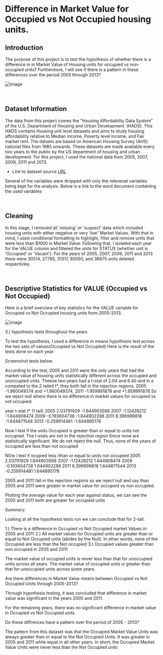 # Difference in Market Value for Occupied vs Not Occupied housing units.

## Introduction

The purpose of this project is to test the hypothesis of whether there is a difference in in Market Value of Housing units for occupied vs non-occupied units? Furthermore, I will see if there is a pattern in these differences over the period 2005 through 2013?

![image](https://user-images.githubusercontent.com/115379520/202359938-85903106-e42a-44d9-8f94-7bacc9d9640d.png)


<br />

## Dataset Information

The data from this project comes the "Housing Affordability Data System” of the U.S. Department of Housing and Urban Development. (HADS). This HADS contains Housing unit level datasets and aims to study housing affordability relative to Median income,
Poverty level income, and Fair market rent. The datsets are based on American Housing Survey (AHS) national files from 1985 onwards. These datasets are made available every two years to the public by the US department of housing and urban development.
For this project, I used the national data from 2005, 2007, 2009, 2011 and 2013. 

- Link to dataset source [URL](https://www.huduser.gov/portal/datasets/hads/hads.html)

Several of the variables were dropped with only the relevenat variables being kept for the analysis. Below is a link to the word document containing the used variables


<br />

## Cleaning


In this stage, I removed all 'missing' or 'suspect' data which included housing units with either negative or very 'low' Market Values. With that in mind, 
I used conditional formatting to highlight, filter  and remove  units that were less than $1000 in Market Value. Following that, I isolated each year 
for the VALUE column and filtered the units for STATUS (whether unit is 'Occupied' or 'Vacant'). For the years of 2005, 2007, 2009, 2011 and 2013 
there were 30514, 27785, 31317, 85050, and 36675 units deleted respectivley. 


<br />

## Descriptive Statistics for VALUE (Occupied vs Not Occupied)

Here is a brief overview of key statistics for the VALUE variable for Occupied vs Not Occupied housing units from 2005-2013.

![image](https://user-images.githubusercontent.com/115379520/202360623-4621a4ce-3f06-4283-bc8f-9cdb13048759.png)






3.) hypothesis tests throughout the years

To test the hypothesis, I used a difference in means hypothesis test across the two sets of values(Occupied vs Not Occupied)
Here is the result of the tests done on each year:

Screenshot tests below:



According to the test, 2005 and 2011 were the only years that had the market value of housing units statistically different across the occupied and unoccupied units. Theese two years had a t-stat of 2.04 and 6.40 and in a compated to the 2 tailed t*, they both fall in the rejection regions. 2005  -1.960049374 and +1.960049374, 2011 -1.959991878 and +1.959991878
So we reject null where there is no difference in market values for occupied vs not occupied.


year	t-stat 	t* (1 tail)
2005	2.03791929	-1.644903568
2007	-1.12428212	-1.644908474
2009	-0.193604738	-1.644902288
2011	6.396999818	-1.644871544
2013	-0.259914481	-1.644895178


Now I test if the units Occupied is greater than or equal to units not occupied. The t-stats are not in the rejection region
Since none are statistically significant. We do not reject the null. Thus, none of the years of occupied are less than not occupied




NOw i test if ocupied less rthan or equal to units not occupied
2005	2.03791929	1.644903568
2007	-1.12428212	1.644908474
2009	-0.193604738	1.644902288
2011	6.396999818	1.644871544
2013	-0.259914481	1.644895178

2005 and 2011 fall in the rejection regions so we reject null and say than 2005 and 2011 were greater in market value for occupeid vs non occupied.

Plotting the average value for each year against status, we can see the 2005 and 2011 both are greater for occupeid units



Summary:

Looking at all the hypothesis tests run we can conclude that for 2-tail: 

1.) There is a difference in Occupied vs Not Occupied market Values in: 2005 and 2011
2.) All market values for Occupied units are greater than or equal to Not Occupied units (abides by the Null). In other words, none of the Occupied are less than the Not occupied
3.) Occupied values greater than non occupied in 2005 and 2011

The market value of occupied units is never less than that for unoccupied units across all years.
The market value of occupied units is greater than that for unoccupied units across some years.


Are there differences in Market Value means between Occupied vs Not Occupied Units through 2005-2013?

Through hypothesis testing, it was concluded that difference in market value was significant in  the years 2005 and 2011.

For the remaining years, there was no significant difference in market value in Occupied vs Not Occupied units

Do these diffrences have a pattern over the period of 2005 - 2013?

The pattern from this dataset was that the Occupied Market Value Units was always greater than or equal to the Not Occupied Units. It was greater in 2005 and 2011 while equal in all other years. In short, the Occupied Market Value Units were never less than the Not Occupied units

